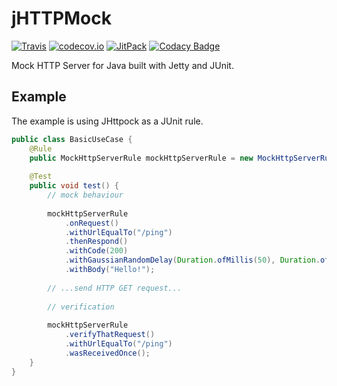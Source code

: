 # jHTTPMock

[![Travis](https://travis-ci.org/voho/jhttpmock.svg?branch=master)](https://travis-ci.org/voho/jhttpmock) 
[![codecov.io](https://codecov.io/github/voho/jhttpmock/coverage.svg?branch=master)](https://codecov.io/github/voho/jhttpmock?branch=master)
[![JitPack](https://jitpack.io/v/voho/jhttpmock.svg)](https://jitpack.io/#voho/jhttpmock)
[![Codacy Badge](https://api.codacy.com/project/badge/Grade/058408fcfc2442729c87ea2889a33668)](https://www.codacy.com/app/vojtech-hordejcuk/jhttpmock?utm_source=github.com&amp;utm_medium=referral&amp;utm_content=voho/jhttpmock&amp;utm_campaign=Badge_Grade)

Mock HTTP Server for Java built with Jetty and JUnit.

## Example

The example is using JHttpock as a JUnit rule.

```java
public class BasicUseCase {
    @Rule
    public MockHttpServerRule mockHttpServerRule = new MockHttpServerRule(new JettyMockHttpServer(8081));
    
    @Test
    public void test() {
        // mock behaviour
        
        mockHttpServerRule
            .onRequest()
            .withUrlEqualTo("/ping")
            .thenRespond()
            .withCode(200)
            .withGaussianRandomDelay(Duration.ofMillis(50), Duration.ofMillis(30))
            .withBody("Hello!"); 
                   
        // ...send HTTP GET request...
        
        // verification
        
        mockHttpServerRule
            .verifyThatRequest()
            .withUrlEqualTo("/ping")
            .wasReceivedOnce();
    }
}
```

